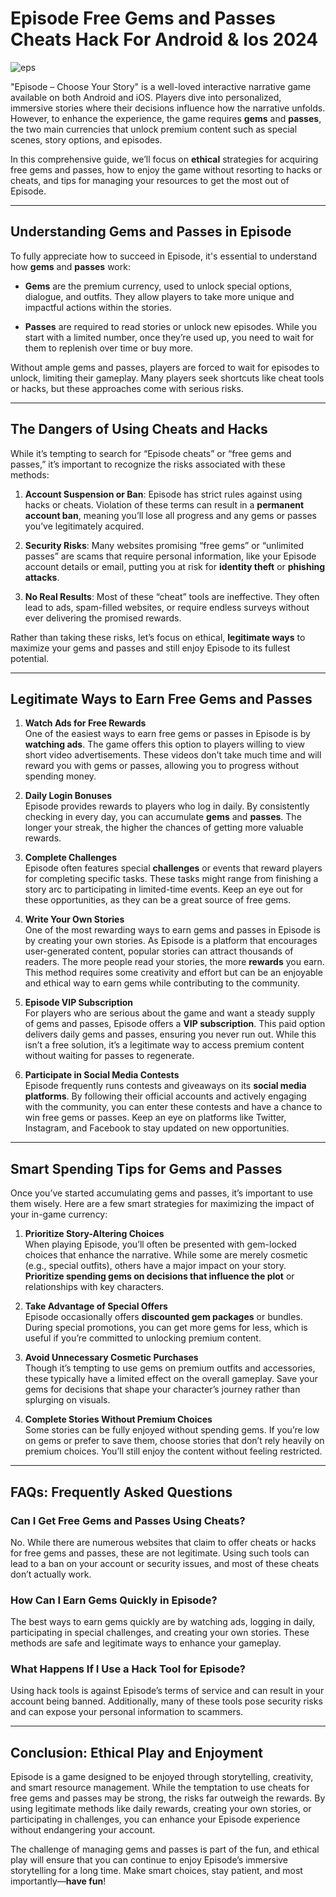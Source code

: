 # Episode Free Gems and Passes Cheats Hack For Android & Ios 2024

![eps](https://github.com/user-attachments/assets/b07de425-a025-4b4f-92cb-06ed58ac0fdb)


"Episode – Choose Your Story" is a well-loved interactive narrative game available on both Android and iOS. Players dive into personalized, immersive stories where their decisions influence how the narrative unfolds. However, to enhance the experience, the game requires **gems** and **passes**, the two main currencies that unlock premium content such as special scenes, story options, and episodes.

In this comprehensive guide, we’ll focus on **ethical** strategies for acquiring free gems and passes, how to enjoy the game without resorting to hacks or cheats, and tips for managing your resources to get the most out of Episode.

---

## Understanding Gems and Passes in Episode

To fully appreciate how to succeed in Episode, it's essential to understand how **gems** and **passes** work:

- **Gems** are the premium currency, used to unlock special options, dialogue, and outfits. They allow players to take more unique and impactful actions within the stories.
  
- **Passes** are required to read stories or unlock new episodes. While you start with a limited number, once they’re used up, you need to wait for them to replenish over time or buy more.

Without ample gems and passes, players are forced to wait for episodes to unlock, limiting their gameplay. Many players seek shortcuts like cheat tools or hacks, but these approaches come with serious risks.

---

## The Dangers of Using Cheats and Hacks

While it’s tempting to search for “Episode cheats” or “free gems and passes,” it’s important to recognize the risks associated with these methods:

1. **Account Suspension or Ban**: Episode has strict rules against using hacks or cheats. Violation of these terms can result in a **permanent account ban**, meaning you’ll lose all progress and any gems or passes you’ve legitimately acquired.
  
2. **Security Risks**: Many websites promising “free gems” or “unlimited passes” are scams that require personal information, like your Episode account details or email, putting you at risk for **identity theft** or **phishing attacks**.

3. **No Real Results**: Most of these “cheat” tools are ineffective. They often lead to ads, spam-filled websites, or require endless surveys without ever delivering the promised rewards.

Rather than taking these risks, let’s focus on ethical, **legitimate ways** to maximize your gems and passes and still enjoy Episode to its fullest potential.

---

## Legitimate Ways to Earn Free Gems and Passes

1. **Watch Ads for Free Rewards**  
   One of the easiest ways to earn free gems or passes in Episode is by **watching ads**. The game offers this option to players willing to view short video advertisements. These videos don’t take much time and will reward you with gems or passes, allowing you to progress without spending money.

2. **Daily Login Bonuses**  
   Episode provides rewards to players who log in daily. By consistently checking in every day, you can accumulate **gems** and **passes**. The longer your streak, the higher the chances of getting more valuable rewards.

3. **Complete Challenges**  
   Episode often features special **challenges** or events that reward players for completing specific tasks. These tasks might range from finishing a story arc to participating in limited-time events. Keep an eye out for these opportunities, as they can be a great source of free gems.

4. **Write Your Own Stories**  
   One of the most rewarding ways to earn gems and passes in Episode is by creating your own stories. As Episode is a platform that encourages user-generated content, popular stories can attract thousands of readers. The more people read your stories, the more **rewards** you earn. This method requires some creativity and effort but can be an enjoyable and ethical way to earn gems while contributing to the community.

5. **Episode VIP Subscription**  
   For players who are serious about the game and want a steady supply of gems and passes, Episode offers a **VIP subscription**. This paid option delivers daily gems and passes, ensuring you never run out. While this isn’t a free solution, it’s a legitimate way to access premium content without waiting for passes to regenerate.

6. **Participate in Social Media Contests**  
   Episode frequently runs contests and giveaways on its **social media platforms**. By following their official accounts and actively engaging with the community, you can enter these contests and have a chance to win free gems or passes. Keep an eye on platforms like Twitter, Instagram, and Facebook to stay updated on new opportunities.

---

## Smart Spending Tips for Gems and Passes

Once you’ve started accumulating gems and passes, it’s important to use them wisely. Here are a few smart strategies for maximizing the impact of your in-game currency:

1. **Prioritize Story-Altering Choices**  
   When playing Episode, you’ll often be presented with gem-locked choices that enhance the narrative. While some are merely cosmetic (e.g., special outfits), others have a major impact on your story. **Prioritize spending gems on decisions that influence the plot** or relationships with key characters.

2. **Take Advantage of Special Offers**  
   Episode occasionally offers **discounted gem packages** or bundles. During special promotions, you can get more gems for less, which is useful if you’re committed to unlocking premium content.

3. **Avoid Unnecessary Cosmetic Purchases**  
   Though it’s tempting to use gems on premium outfits and accessories, these typically have a limited effect on the overall gameplay. Save your gems for decisions that shape your character’s journey rather than splurging on visuals.

4. **Complete Stories Without Premium Choices**  
   Some stories can be fully enjoyed without spending gems. If you’re low on gems or prefer to save them, choose stories that don’t rely heavily on premium choices. You’ll still enjoy the content without feeling restricted.

---

## FAQs: Frequently Asked Questions

### **Can I Get Free Gems and Passes Using Cheats?**
No. While there are numerous websites that claim to offer cheats or hacks for free gems and passes, these are not legitimate. Using such tools can lead to a ban on your account or security issues, and most of these cheats don’t actually work.

### **How Can I Earn Gems Quickly in Episode?**
The best ways to earn gems quickly are by watching ads, logging in daily, participating in special challenges, and creating your own stories. These methods are safe and legitimate ways to enhance your gameplay.

### **What Happens If I Use a Hack Tool for Episode?**
Using hack tools is against Episode’s terms of service and can result in your account being banned. Additionally, many of these tools pose security risks and can expose your personal information to scammers.

---

## Conclusion: Ethical Play and Enjoyment

Episode is a game designed to be enjoyed through storytelling, creativity, and smart resource management. While the temptation to use cheats for free gems and passes may be strong, the risks far outweigh the rewards. By using legitimate methods like daily rewards, creating your own stories, or participating in challenges, you can enhance your Episode experience without endangering your account.

The challenge of managing gems and passes is part of the fun, and ethical play will ensure that you can continue to enjoy Episode’s immersive storytelling for a long time. Make smart choices, stay patient, and most importantly—**have fun**!
